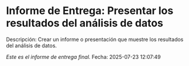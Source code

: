 # Informe de Entrega: Presentar los resultados del análisis de datos

Descripción: Crear un informe o presentación que muestre los resultados del análisis de datos.

*Este es el informe de entrega final.*
Fecha: 2025-07-23 12:07:49
